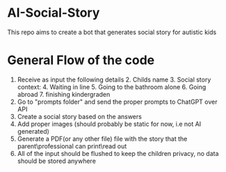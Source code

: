 # AI-Social-Story
This repo aims to create a bot that generates social story for autistic kids

# General Flow of the code
1. Receive as input the following details
   2. Childs name
   3. Social story context:
      4. Waiting in line
      5. Going to the bathroom alone
      6. Going abroad
      7. finishing kindergraden 
2. Go to "prompts folder" and send the proper prompts to ChatGPT over API
3. Create a social story based on the answers
4. Add proper images (should probably be static for now, i.e not AI generated)
5. Generate a PDF(or any other file) file with the story that the parent\professional can print\read out
6. All of the input should be flushed to keep the children privacy, no data should be stored anywhere


